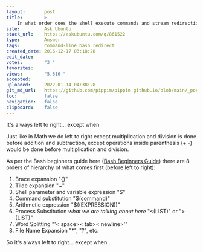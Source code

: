 ```yaml
---
layout:       post
title:        >
    In what order does the shell execute commands and stream redirection?
site:         Ask Ubuntu
stack_url:    https://askubuntu.com/q/861522
type:         Answer
tags:         command-line bash redirect
created_date: 2016-12-17 03:18:28
edit_date:    
votes:        "3 "
favorites:    
views:        "5,616 "
accepted:     
uploaded:     2022-01-14 04:38:28
git_md_url:   https://github.com/pippim/pippim.github.io/blob/main/_posts/2016/2016-12-17-In-what-order-does-the-shell-execute-commands-and-stream-redirection?
toc:          false
navigation:   false
clipboard:    false
---
```


It's always left to right... except when

Just like in Math we do left to right except multiplication and division is done before addition and subtraction, except operations inside parenthesis (+ -) would be done before multiplication and division.

As per the Bash beginners guide here ([Bash Beginners Guide][1]) there are 8 orders of hierarchy of what comes first (before left to right):

 1. Brace expansion "{}"
 2. Tilde expansion "~"
 3. Shell parameter and variable expression "$"
 4. Command substitution "$(command)"
 5. Arithmetic expression "$((EXPRESSION))"
 6. Process Substitution *what we are talking about here* "<(LIST)" or ">(LIST)"
 7. Word Splitting "'< space>< tab>< newline>'"
 8. File Name Expansion "*", "?", etc.

So it's always left to right... except when...

  [1]: http://tldp.org/LDP/Bash-Beginners-Guide/html/sect_03_04.html
